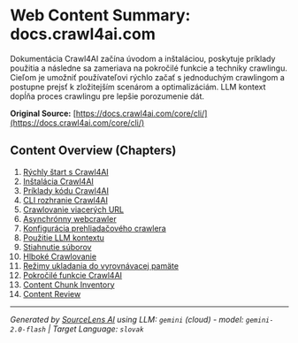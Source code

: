 # Web Content Summary: docs.crawl4ai.com

Dokumentácia Crawl4AI začína úvodom a inštaláciou, poskytuje príklady použitia a následne sa zameriava na pokročilé funkcie a techniky crawlingu. Cieľom je umožniť používateľovi rýchlo začať s jednoduchým crawlingom a postupne prejsť k zložitejším scenárom a optimalizáciám. LLM kontext dopĺňa proces crawlingu pre lepšie porozumenie dát.

**Original Source:** [https://docs.crawl4ai.com/core/cli/](https://docs.crawl4ai.com/core/cli/)

## Content Overview (Chapters)

1. [Rýchly štart s Crawl4AI](01_rýchly-štart-s-crawl4ai.md)
2. [Inštalácia Crawl4AI](02_inštalácia-crawl4ai.md)
3. [Príklady kódu Crawl4AI](03_príklady-kódu-crawl4ai.md)
4. [CLI rozhranie Crawl4AI](04_cli-rozhranie-crawl4ai.md)
5. [Crawlovanie viacerých URL](05_crawlovanie-viacerých-url.md)
6. [Asynchrónny webcrawler](06_asynchrónny-webcrawler.md)
7. [Konfigurácia prehliadačového crawlera](07_konfigurácia-prehliadačového-crawlera.md)
8. [Použitie LLM kontextu](08_použitie-llm-kontextu.md)
9. [Stiahnutie súborov](09_stiahnutie-súborov.md)
10. [Hlboké Crawlovanie](10_hlboké-crawlovanie.md)
11. [Režimy ukladania do vyrovnávacej pamäte](11_režimy-ukladania-do-vyrovnávacej-pamäte.md)
12. [Pokročilé funkcie Crawl4AI](12_pokročilé-funkcie-crawl4ai.md)
13. [Content Chunk Inventory](13_content_inventory.md)
14. [Content Review](14_content_review.md)


---

*Generated by [SourceLens AI](https://github.com/openXFlow/sourceLensAI) using LLM: `gemini` (cloud) - model: `gemini-2.0-flash` | Target Language: `slovak`*